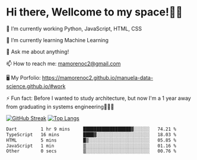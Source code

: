 # Hi there, Wellcome to my space!✌🏾

🔭 I’m currently working Python, JavaScript, HTML, CSS

🌱 I’m currently learning Machine Learning

💬 Ask me about anything!

📫 How to reach me: mamorenoc2@gmail.com

🖥️ My Porfolio: https://mamorenoc2.github.io/manuela-data-science.github.io/#work

⚡ Fun fact: Before I wanted to study architecture, but now I'm a 1 year away from graduating in systems engineering🤣🤣🤣

[![GitHub Streak](https://streak-stats.demolab.com/?user=mamorenoc2&theme=tokyonight_duo)](https://git.io/streak-stats)                 [![Top Langs](https://github-readme-stats.vercel.app/api/top-langs/?username=mamorenoc2&layout=compact&theme=tokyonight)](https://github.com/anuraghazra/github-readme-stats)

<!--START_SECTION:waka-->

```txt
Dart         1 hr 9 mins     ██████████████████▓░░░░░░   74.21 %
TypeScript   16 mins         ████▓░░░░░░░░░░░░░░░░░░░░   18.03 %
HTML         5 mins          █▒░░░░░░░░░░░░░░░░░░░░░░░   05.85 %
JavaScript   1 min           ▒░░░░░░░░░░░░░░░░░░░░░░░░   01.16 %
Other        0 secs          ▒░░░░░░░░░░░░░░░░░░░░░░░░   00.76 %
```

<!--END_SECTION:waka-->
